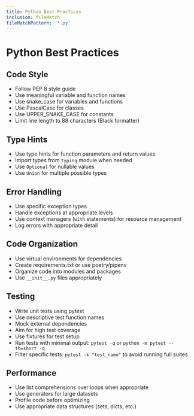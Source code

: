 ```yaml
---
title: Python Best Practices
inclusion: fileMatch
fileMatchPattern: '*.py'
---
```


# Python Best Practices

## Code Style
- Follow PEP 8 style guide
- Use meaningful variable and function names
- Use snake_case for variables and functions
- Use PascalCase for classes
- Use UPPER_SNAKE_CASE for constants
- Limit line length to 88 characters (Black formatter)

## Type Hints
- Use type hints for function parameters and return values
- Import types from `typing` module when needed
- Use `Optional` for nullable values
- Use `Union` for multiple possible types

## Error Handling
- Use specific exception types
- Handle exceptions at appropriate levels
- Use context managers (`with` statements) for resource management
- Log errors with appropriate detail

## Code Organization
- Use virtual environments for dependencies
- Create requirements.txt or use poetry/pipenv
- Organize code into modules and packages
- Use `__init__.py` files appropriately

## Testing
- Write unit tests using pytest
- Use descriptive test function names
- Mock external dependencies
- Aim for high test coverage
- Use fixtures for test setup
- Run tests with minimal output: `pytest -q` or `python -m pytest --tb=short -q`
- Filter specific tests: `pytest -k "test_name"` to avoid running full suites

## Performance
- Use list comprehensions over loops when appropriate
- Use generators for large datasets
- Profile code before optimizing
- Use appropriate data structures (sets, dicts, etc.)